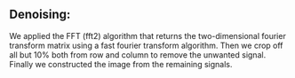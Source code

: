 ## Denoising:
We applied the FFT (fft2) algorithm that returns the two-dimensional fourier transform matrix using a fast fourier transform algorithm. Then we crop off all but 10% both from row and column to remove the unwanted signal. Finally we constructed the image from the remaining signals.
